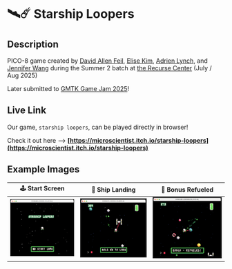 # 🛰️☄️ Starship Loopers

## Description

PICO-8 game created by [David Allen Feil](https://github.com/wobblybits), [Elise Kim](https://github.com/eayhkim), [Adrien Lynch](https://github.com/aadriien), and [Jennifer Wang](https://github.com/saturzay) during the Summer 2 batch at [the Recurse Center](https://www.recurse.com) (July / Aug 2025)

Later submitted to [GMTK Game Jam 2025](https://itch.io/jam/gmtk-2025)!


## Live Link

Our game, `starship loopers`, can be played directly in browser! 

Check it out here ——> **[https://microscientist.itch.io/starship-loopers](https://microscientist.itch.io/starship-loopers)**


## Example Images

🕹️ Start Screen   |   🚀 Ship Landing   |   🔋 Bonus Refueled
:-------------------------:|:-------------------------:|:-------------------------:
![Start screen](./demos/start-screen.png)  |  ![Ship landing](./demos/ship-landing.png)  |  ![Bonus refueled](./demos/bonus-refuel.png)

